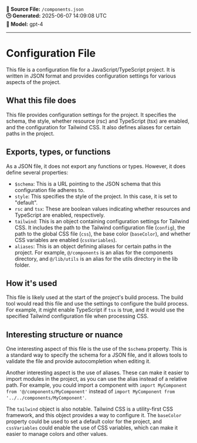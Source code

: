 **📄 Source File:** `/components.json`  
**🕒 Generated:** 2025-06-07 14:09:08 UTC  
**🤖 Model:** gpt-4

---

# Configuration File

This file is a configuration file for a JavaScript/TypeScript project. It is written in JSON format and provides configuration settings for various aspects of the project.

## What this file does

This file provides configuration settings for the project. It specifies the schema, the style, whether resource (rsc) and TypeScript (tsx) are enabled, and the configuration for Tailwind CSS. It also defines aliases for certain paths in the project.

## Exports, types, or functions

As a JSON file, it does not export any functions or types. However, it does define several properties:

- `$schema`: This is a URL pointing to the JSON schema that this configuration file adheres to.
- `style`: This specifies the style of the project. In this case, it is set to "default".
- `rsc` and `tsx`: These are boolean values indicating whether resources and TypeScript are enabled, respectively.
- `tailwind`: This is an object containing configuration settings for Tailwind CSS. It includes the path to the Tailwind configuration file (`config`), the path to the global CSS file (`css`), the base color (`baseColor`), and whether CSS variables are enabled (`cssVariables`).
- `aliases`: This is an object defining aliases for certain paths in the project. For example, `@/components` is an alias for the components directory, and `@/lib/utils` is an alias for the utils directory in the lib folder.

## How it's used

This file is likely used at the start of the project's build process. The build tool would read this file and use the settings to configure the build process. For example, it might enable TypeScript if `tsx` is true, and it would use the specified Tailwind configuration file when processing CSS.

## Interesting structure or nuance

One interesting aspect of this file is the use of the `$schema` property. This is a standard way to specify the schema for a JSON file, and it allows tools to validate the file and provide autocompletion when editing it.

Another interesting aspect is the use of aliases. These can make it easier to import modules in the project, as you can use the alias instead of a relative path. For example, you could import a component with `import MyComponent from '@/components/MyComponent'` instead of `import MyComponent from '../../components/MyComponent'`.

The `tailwind` object is also notable. Tailwind CSS is a utility-first CSS framework, and this object provides a way to configure it. The `baseColor` property could be used to set a default color for the project, and `cssVariables` could enable the use of CSS variables, which can make it easier to manage colors and other values.